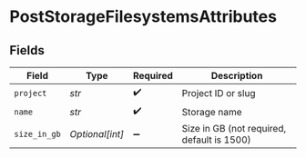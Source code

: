 # PostStorageFilesystemsAttributes


## Fields

| Field                                      | Type                                       | Required                                   | Description                                |
| ------------------------------------------ | ------------------------------------------ | ------------------------------------------ | ------------------------------------------ |
| `project`                                  | *str*                                      | :heavy_check_mark:                         | Project ID or slug                         |
| `name`                                     | *str*                                      | :heavy_check_mark:                         | Storage name                               |
| `size_in_gb`                               | *Optional[int]*                            | :heavy_minus_sign:                         | Size in GB (not required, default is 1500) |